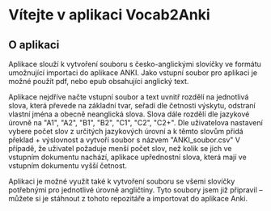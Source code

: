  # Vítejte v aplikaci Vocab2Anki

 ## O aplikaci

Aplikace slouží k vytvoření souboru s česko-anglickými slovíčky ve formátu umožnující importaci do aplikace ANKI.
Jako vstupní soubor pro aplikaci je možné použít pdf, nebo epub obsahující anglický text.

Aplikace nejdříve načte vstupní soubor a text uvnitř rozdělí na jednotlivá slova, která převede na základní tvar, 
seřadí dle četnosti výskytu, odstraní vlastní jména a obecně neanglická slova.
Slova dále rozdělí dle jazykové úrovně na "A1", "A2", "B1", "B2", "C1", "C2", "C2+".
Dle uživatelova nastavení vybere počet slov z určitých jazykových úrovní a k těmto slovům přidá překlad + výslovnost a vytvoří soubor s názvem "ANKI_soubor.csv"
V případě, že uživatel požaduje menší počet slov, než kolik se jich ve vstupním dokumentu nachází, aplikace upřednostní slova,
která mají ve vstupním dokumentu vyšší četnost.

Aplikaci je možné využít také k vytvoření souboru se všemi slovíčky potřebnými pro jednotlivé úrovně angličtiny. Tyto soubory jsem již připravil – můžete si je stáhnout z tohoto repozitáře a importovat do aplikace Anki.




